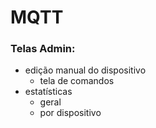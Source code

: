 # MQTT

### Telas Admin:
- edição manual do dispositivo
  - tela de comandos
- estatísticas
  - geral
  - por dispositivo